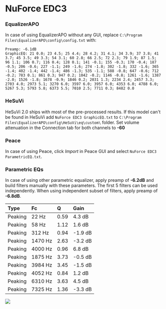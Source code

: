 # NuForce EDC3

### EqualizerAPO
In case of using EqualizerAPO without any GUI, replace `C:\Program Files\EqualizerAPO\config\config.txt`
with:
```
Preamp: -6.1dB
GraphicEQ: 21 0.0; 23 4.5; 25 4.4; 28 4.2; 31 4.1; 34 3.9; 37 3.8; 41 3.7; 45 3.5; 49 3.3; 54 3.1; 60 2.8; 66 2.5; 72 2.3; 79 1.9; 87 1.5; 96 1.1; 106 0.7; 116 0.4; 128 0.1; 141 -0.1; 155 -0.3; 170 -0.4; 187 -0.5; 206 -0.6; 227 -1.1; 249 -1.6; 274 -1.8; 302 -1.8; 332 -1.6; 365 -1.4; 402 -1.4; 442 -1.4; 486 -1.3; 535 -1.1; 588 -0.8; 647 -0.6; 712 -0.2; 783 0.1; 861 0.3; 947 0.2; 1042 -0.2; 1146 -0.8; 1261 -1.6; 1387 -2.0; 1526 -1.8; 1678 -0.9; 1846 0.2; 2031 1.3; 2234 2.4; 2457 3.3; 2703 4.0; 2973 5.1; 3270 6.0; 3597 6.0; 3957 6.0; 4353 6.0; 4788 6.0; 5267 5.3; 5793 5.8; 6373 5.5; 7010 2.5; 7711 0.3; 8482 0.0
```

### HeSuVi
HeSuVi 2.0 ships with most of the pre-processed results. If this model can't be found in HeSuVi add
`NuForce EDC3 GraphicEQ.txt` to `C:\Program Files\EqualizerAPO\config\HeSuVi\eq\custom\` folder.
Set volume attenuation in the Connection tab for both channels to **-60**

### Peace
In case of using Peace, click *Import* in Peace GUI and select `NuForce EDC3 ParametricEQ.txt`.

### Parametric EQs
In case of using other parametric equalizer, apply preamp of **-6.2dB** and build filters manually
with these parameters. The first 5 filters can be used independently.
When using independent subset of filters, apply preamp of **-6.8dB**.

| Type    | Fc      |    Q | Gain    |
|:--------|:--------|:-----|:--------|
| Peaking | 22 Hz   | 0.59 | 4.3 dB  |
| Peaking | 58 Hz   | 1.12 | 1.6 dB  |
| Peaking | 312 Hz  | 0.94 | -1.9 dB |
| Peaking | 1470 Hz | 2.63 | -3.2 dB |
| Peaking | 4000 Hz | 0.96 | 6.8 dB  |
| Peaking | 1875 Hz | 3.73 | -0.5 dB |
| Peaking | 3984 Hz | 3.45 | -1.5 dB |
| Peaking | 4052 Hz | 0.84 | 1.2 dB  |
| Peaking | 6310 Hz | 3.63 | 4.5 dB  |
| Peaking | 7325 Hz | 1.36 | -3.3 dB |

![](https://raw.githubusercontent.com/jaakkopasanen/AutoEq/master/results/oratory1990/usound/NuForce%20EDC3/NuForce%20EDC3.png)